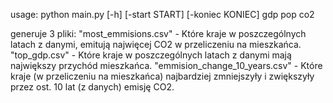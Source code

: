 usage: python main.py [-h] [-start START] [-koniec KONIEC] gdp pop co2

generuje 3 pliki:
"most_emmisions.csv" - Które kraje w poszczególnych latach z danymi, emitują najwięcej CO2 w
przeliczeniu na mieszkańca. 
"top_gdp.csv" - Które kraje w poszczególnych latach z danymi mają największy przychód
mieszkańca. 
"emmision_change_10_years.csv" - Które kraje (w przeliczeniu na mieszkańca) najbardziej zmniejszyły i
zwiększyły przez ost. 10 lat (z danych) emisję CO2.
